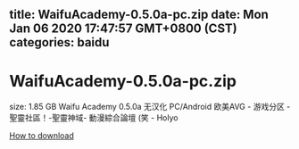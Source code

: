 
title: WaifuAcademy-0.5.0a-pc.zip
date: Mon Jan 06 2020 17:47:57 GMT+0800 (CST)    
categories: baidu
---

# WaifuAcademy-0.5.0a-pc.zip
size: 1.85 GB
 Waifu Academy 0.5.0a 无汉化 PC/Android 欧美AVG - 游戏分区 - 聖靈社區！-聖靈神域- 動漫綜合論壇 (笑 - Holyo
 

[How to download](https://bpcam.bemobtrk.com/go/2ceec3aa-1ca2-46d6-b9ff-aaa5c184517c?jno=5212)
